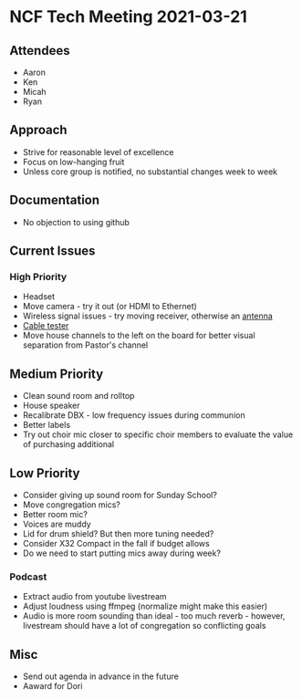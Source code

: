 # NCF Tech Meeting 2021-03-21

## Attendees

* Aaron
* Ken
* Micah
* Ryan

## Approach

* Strive for reasonable level of excellence
* Focus on low-hanging fruit
* Unless core group is notified, no substantial changes week to week

## Documentation

* No objection to using github

## Current Issues

### High Priority

* Headset
* Move camera - try it out (or HDMI to Ethernet)
* Wireless signal issues - try moving receiver, otherwise an [antenna](https://www.shure.com/en-US/products/accessories/ua874)
* [Cable tester](https://www.amazon.com/Behringer-CT100-Professional-Instrument-Tester/dp/B000CCIVCA/ref=sr_1_2?dchild=1&keywords=mic+cable+tester&qid=1614649332&sr=8-2)
* Move house channels to the left on the board for better visual separation from Pastor's channel

## Medium Priority

* Clean sound room and rolltop
* House speaker
* Recalibrate DBX - low frequency issues during communion
* Better labels
* Try out choir mic closer to specific choir members to evaluate the value of purchasing additional

## Low Priority

* Consider giving up sound room for Sunday School?
* Move congregation mics?
* Better room mic?
* Voices are muddy
* Lid for drum shield? But then more tuning needed?
* Consider X32 Compact in the fall if budget allows
* Do we need to start putting mics away during week?

### Podcast

* Extract audio from youtube livestream
* Adjust loudness using ffmpeg (normalize might make this easier)
* Audio is more room sounding than ideal - too much reverb - however, livestream should have a lot of congregation so conflicting goals

## Misc

* Send out agenda in advance in the future
* Aaward for Dori
